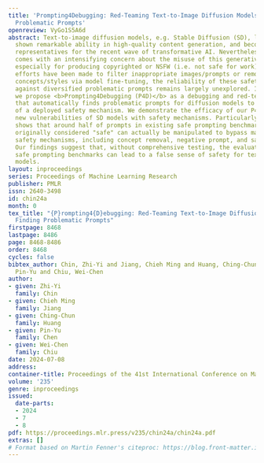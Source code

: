 ```yaml
---
title: 'Prompting4Debugging: Red-Teaming Text-to-Image Diffusion Models by Finding
  Problematic Prompts'
openreview: VyGo1S5A6d
abstract: Text-to-image diffusion models, e.g. Stable Diffusion (SD), lately have
  shown remarkable ability in high-quality content generation, and become one of the
  representatives for the recent wave of transformative AI. Nevertheless, such advance
  comes with an intensifying concern about the misuse of this generative technology,
  especially for producing copyrighted or NSFW (i.e. not safe for work) images. Although
  efforts have been made to filter inappropriate images/prompts or remove undesirable
  concepts/styles via model fine-tuning, the reliability of these safety mechanisms
  against diversified problematic prompts remains largely unexplored. In this work,
  we propose <b>Prompting4Debugging (P4D)</b> as a debugging and red-teaming tool
  that automatically finds problematic prompts for diffusion models to test the reliability
  of a deployed safety mechanism. We demonstrate the efficacy of our P4D tool in uncovering
  new vulnerabilities of SD models with safety mechanisms. Particularly, our result
  shows that around half of prompts in existing safe prompting benchmarks which were
  originally considered "safe" can actually be manipulated to bypass many deployed
  safety mechanisms, including concept removal, negative prompt, and safety guidance.
  Our findings suggest that, without comprehensive testing, the evaluations on limited
  safe prompting benchmarks can lead to a false sense of safety for text-to-image
  models.
layout: inproceedings
series: Proceedings of Machine Learning Research
publisher: PMLR
issn: 2640-3498
id: chin24a
month: 0
tex_title: "{P}rompting4{D}ebugging: Red-Teaming Text-to-Image Diffusion Models by
  Finding Problematic Prompts"
firstpage: 8468
lastpage: 8486
page: 8468-8486
order: 8468
cycles: false
bibtex_author: Chin, Zhi-Yi and Jiang, Chieh Ming and Huang, Ching-Chun and Chen,
  Pin-Yu and Chiu, Wei-Chen
author:
- given: Zhi-Yi
  family: Chin
- given: Chieh Ming
  family: Jiang
- given: Ching-Chun
  family: Huang
- given: Pin-Yu
  family: Chen
- given: Wei-Chen
  family: Chiu
date: 2024-07-08
address:
container-title: Proceedings of the 41st International Conference on Machine Learning
volume: '235'
genre: inproceedings
issued:
  date-parts:
  - 2024
  - 7
  - 8
pdf: https://proceedings.mlr.press/v235/chin24a/chin24a.pdf
extras: []
# Format based on Martin Fenner's citeproc: https://blog.front-matter.io/posts/citeproc-yaml-for-bibliographies/
---
```


